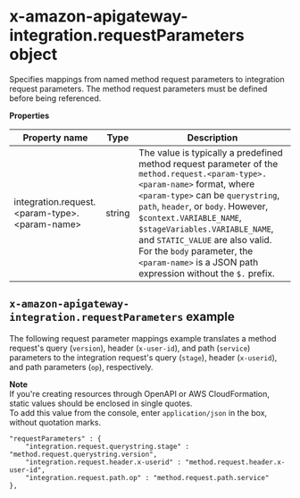 # x\-amazon\-apigateway\-integration\.requestParameters object<a name="api-gateway-swagger-extensions-integration-requestParameters"></a>

 Specifies mappings from named method request parameters to integration request parameters\. The method request parameters must be defined before being referenced\. 


**Properties**  

| Property name | Type | Description | 
| --- | --- | --- | 
| integration\.request\.<param\-type>\.<param\-name> | string |  The value is typically a predefined method request parameter of the `method.request.<param-type>.<param-name>` format, where `<param-type>` can be `querystring`, `path`, `header`, or `body`\. However, `$context.VARIABLE_NAME`, `$stageVariables.VARIABLE_NAME`, and `STATIC_VALUE` are also valid\. For the `body` parameter, the `<param-name>` is a JSON path expression without the `$.` prefix\.   | 

## `x-amazon-apigateway-integration.requestParameters` example<a name="api-gateway-swagger-extensions-request-parameters-example"></a>

The following request parameter mappings example translates a method request's query \(`version`\), header \(`x-user-id`\), and path \(`service`\) parameters to the integration request's query \(`stage`\), header \(`x-userid`\), and path parameters \(`op`\), respectively\.

**Note**  
If you're creating resources through OpenAPI or AWS CloudFormation, static values should be enclosed in single quotes\.  
To add this value from the console, enter `application/json` in the box, without quotation marks\.

```
"requestParameters" : {
    "integration.request.querystring.stage" : "method.request.querystring.version",
    "integration.request.header.x-userid" : "method.request.header.x-user-id",
    "integration.request.path.op" : "method.request.path.service"
},
```
